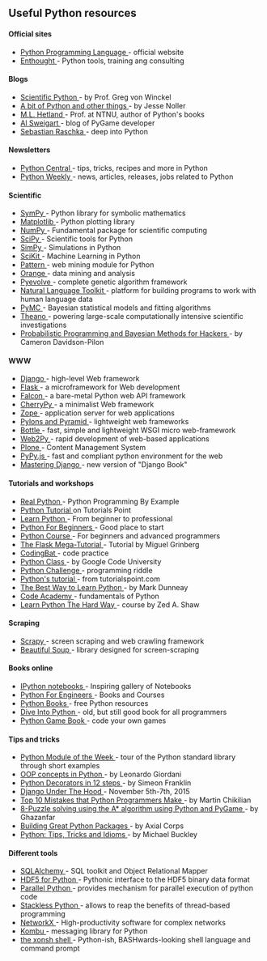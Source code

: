 ## Useful Python resources
#### Official sites
+ <a href="http://www.python.org/" target="_blank">Python Programming Language </a> - official website
+ <a href="http://www.enthought.com/" target="_blank">Enthought </a> - Python tools, training ang consulting

#### Blogs
+ <a href="http://www.scientificpython.net/" target="_blank">Scientific Python </a> - by Prof. Greg von Winckel
+ <a href="http://jessenoller.com/good-to-great-python-reads/" target="_blank">A bit of Python and other things </a> - by Jesse Noller
+ <a href="http://hetland.org/" target="_blank">M.L. Hetland </a> - Prof. at NTNU, author of Python&#39;s books
+ <a href="http://coffeeghost.net/" target="_blank">Al Sweigart </a> - blog of PyGame developer
+ <a href="http://sebastianraschka.com/Articles/2014_deep_python.html" target="_blank">Sebastian Raschka </a> - deep into Python

#### Newsletters
+ <a href="http://www.pythoncentral.io/" target="_blank">Python Central </a> - tips, tricks, recipes and more in Python
+ <a href="http://www.pythonweekly.com/" target="_blank">Python Weekly </a> - news, articles, releases, jobs related to Python

#### Scientific
+ <a href="http://sympy.org/en/index.html" target="_blank">SymPy </a> - Python library for symbolic mathematics
+ <a href="http://matplotlib.sourceforge.net/" target="_blank">Matplotlib </a> - Python plotting library
+ <a href="http://numpy.scipy.org/" target="_blank">NumPy </a> - Fundamental package for scientific computing
+ <a href="http://www.scipy.org/" target="_blank">SciPy </a> - Scientific tools for Python
+ <a href="http://simpy.sourceforge.net/" target="_blank">SimPy </a> - Simulations in Python
+ <a href="http://scikit-learn.org/stable/" target="_blank">SciKit </a> - Machine Learning in Python
+ <a href="http://www.clips.ua.ac.be/pages/pattern" target="_blank">Pattern </a> - web mining module for Python
+ <a href="http://orange.biolab.si/" target="_blank">Orange </a> - data mining and analysis
+ <a href="http://pyevolve.sourceforge.net/" target="_blank">Pyevolve </a> - complete genetic algorithm framework
+ <a href="http://nltk.org/" target="_blank">Natural Language Toolkit </a> - platform for building programs to work with human language data
+ <a href="http://pymc-devs.github.io/pymc/index.html" target="_blank">PyMC </a> - Bayesian statistical models and fitting algorithms
+ <a href="http://deeplearning.net/software/theano/" target="_blank">Theano </a> - powering large-scale computationally intensive scientific investigations
+ <a href="https://github.com/CamDavidsonPilon/Probabilistic-Programming-and-Bayesian-Methods-for-Hackers" target="_blank">Probabilistic Programming and Bayesian Methods for Hackers </a> - by Cameron Davidson-Pilon


#### WWW
+ <a href="https://www.djangoproject.com/" target="_blank">Django </a> - high-level Web framework
+ <a href="http://flask.pocoo.org/" target="_blank">Flask </a> - a microframework for Web development
+ <a href="https://falconframework.org/" target="_blank">Falcon </a> - a bare-metal Python web API framework
+ <a href="http://www.cherrypy.org/" target="_blank">CherryPy </a> - a minimalist Web framework
+ <a href="http://zope.org/" target="_blank">Zope </a> - application server for web applications
+ <a href="http://www.pylonsproject.org/" target="_blank">Pylons and Pyramid </a> - lightweight web frameworks
+ <a href="http://bottlepy.org/docs/dev/index.html" target="_blank">Bottle </a> - fast, simple and lightweight WSGI micro web-framework
+ <a href="http://www.web2py.com/" target="_blank">Web2Py </a> - rapid development of web-based applications
+ <a href="http://plone.org/" target="_blank">Plone </a> - Content Management System
+ <a href="http://pypyjs.org/" target="_blank">PyPy.js </a> - fast and compliant python environment for the web
+ <a href="http://masteringdjango.com/" target="_blank">Mastering Django </a> - new version of &quot;Django Book&quot;

#### Tutorials and workshops

+ <a href="https://realpython.com/" target="_blank">Real Python </a> - Python Programming By Example
+ <a href="https://www.tutorialspoint.com/python/index.htm" target="_blank">Python Tutorial </a> on Tutorials Point
+ <a href="http://www.learnpython.org/" target="_blank">Learn Python </a> - From beginner to professional
+ <a href="http://www.pythonforbeginners.com/" target="_blank">Python For Beginners </a> - Good place to start
+ <a href="http://www.python-course.eu/course.php" target="_blank">Python Course </a> - For beginners and advanced programmers
+ <a href="http://blog.miguelgrinberg.com/post/the-flask-mega-tutorial-part-i-hello-world" target="_blank">The Flask Mega-Tutorial </a> - Tutorial by Miguel Grinberg
+ <a href="http://codingbat.com/python" target="_blank">CodingBat </a> - code practice
+ <a href="http://code.google.com/intl/pl/edu/languages/google-python-class/index.html" target="_blank">Python Class </a> - by Google Code University
+ <a href="http://www.pythonchallenge.com/" target="_blank">Python Challenge </a> - programming riddle
+ <a href="http://www.tutorialspoint.com/python/" target="_blank">Python&#39;s tutorial </a> - from tutorialspoint.com
+ <a href="http://net.tutsplus.com/tutorials/the-best-way-to-learn-python/" target="_blank">The Best Way to Learn Python </a> -  by Mark Dunneay
+ <a href="http://www.codecademy.com/tracks/python" target="_blank">Code Academy </a> - fundamentals of Python
+ <a href="http://learnpythonthehardway.org/" target="_blank">Learn Python The Hard Way </a> - course by Zed A. Shaw


#### Scraping
+ <a href="http://scrapy.org/" target="_blank">Scrapy </a> - screen scraping and web crawling framework
+ <a href="http://www.crummy.com/software/BeautifulSoup/" target="_blank">Beautiful Soup </a> - library designed for screen-scraping

#### Books online
+ <a href="https://github.com/ipython/ipython/wiki/A-gallery-of-interesting-IPython-Notebooks" target="_blank">IPython notebooks </a> - Inspiring gallery of Notebooks
+ <a href="https://www.pythonforengineers.com/" target="_blank">Python For Engineers </a> - Books and Courses
+ <a href="http://pythonbooks.revolunet.com/" target="_blank">Python Books </a> - free Python resources
+ <a href="http://www.diveintopython.net/" target="_blank">Dive Into Python </a> - old, but still good book for all programmers
+ <a href="http://thepythongamebook.com/" target="_blank">Python Game Book </a> - code your own games

#### Tips and tricks
+ <a href="https://pymotw.com/2/" target="_blank">Python Module of the Week </a> - tour of the Python standard library through short examples
+ <a href="http://lgiordani.github.io/blog/2014/03/05/oop-concepts-in-python-2-dot-x-part-1/" target="_blank">OOP concepts in Python </a> - by Leonardo Giordani
+ <a href="http://simeonfranklin.com/blog/2012/jul/1/python-decorators-in-12-steps/" target="_blank">Python Decorators in 12 steps </a> - by Simeon Franklin
+ <a href="https://opbeat.com/events/duth/" target="_blank">Django Under The Hood </a> - November 5th-7th, 2015
+ <a href="http://www.toptal.com/python/top-10-mistakes-that-python-programmers-make" target="_blank">Top 10 Mistakes that Python Programmers Make  </a> - by Martin Chikilian
+ <a href="http://www.codeproject.com/Articles/365553/8-Puzzle-solving-using-the-A-algorithm-using-Pytho" target="_blank">8-Puzzle solving using the A* algorithm using Python and PyGame </a> - by Ghazanfar
+ <a href="http://axialcorps.com/2013/08/29/5-simple-rules-for-building-great-python-packages/#!" target="_blank">Building Great Python Packages </a> - by Axial Corps
+ <a href="https://codefisher.org/catch/blog/2015/01/27/python-tips-tricks-and-idioms/" target="_blank">Python: Tips, Tricks and Idioms </a> - by Michael Buckley

#### Different tools
+ <a href="http://www.sqlalchemy.org/" target="_blank">SQLAlchemy </a> - SQL toolkit and Object Relational Mapper
+ <a href="http://www.h5py.org/" target="_blank">HDF5 for Python </a> - Pythonic interface to the HDF5 binary data format
+ <a href="http://www.parallelpython.com/" target="_blank">Parallel Python </a> - provides mechanism for parallel execution of python code
+ <a href="http://www.stackless.com/" target="_blank">Stackless Python </a> - allows to reap the benefits of thread-based programming
+ <a href="https://networkx.github.io/" target="_blank">NetworkX </a> - High-productivity software for complex networks
+ <a href="http://docs.celeryproject.org/projects/kombu/en/latest/index.html" target="_blank">Kombu </a> - messaging library for Python
+ <a href="http://xonsh.org/index.html" target="_blank">the xonsh shell </a> - Python-ish, BASHwards-looking shell language and command prompt
 

